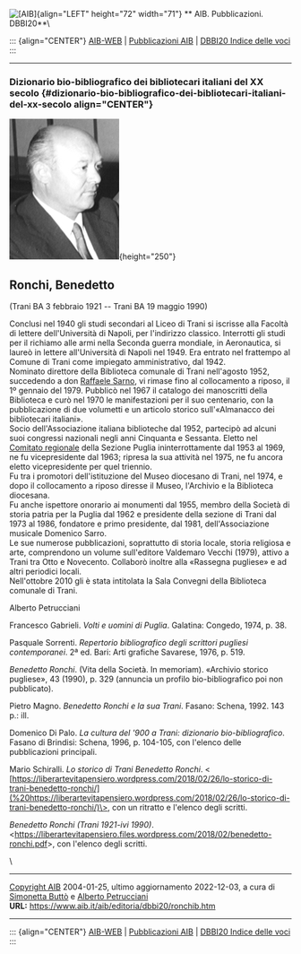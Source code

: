 ![\[AIB\]](/aib/wi/aibv72.gif){align="LEFT" height="72" width="71"}
** AIB. Pubblicazioni. DBBI20**\

::: {align="CENTER"}
[AIB-WEB](/) \| [Pubblicazioni AIB](/pubblicazioni/) \| [DBBI20 Indice
delle voci](dbbi20.htm)
:::

------------------------------------------------------------------------

### Dizionario bio-bibliografico dei bibliotecari italiani del XX secolo {#dizionario-bio-bibliografico-dei-bibliotecari-italiani-del-xx-secolo align="CENTER"}

![\[Ritratto\]](ronchib.jpg){height="250"}

## Ronchi, Benedetto

(Trani BA 3 febbraio 1921 -- Trani BA 19 maggio 1990)

Conclusi nel 1940 gli studi secondari al Liceo di Trani si iscrisse alla
Facoltà di lettere dell\'Università di Napoli, per l\'indirizzo
classico. Interrotti gli studi per il richiamo alle armi nella Seconda
guerra mondiale, in Aeronautica, si laureò in lettere all\'Università di
Napoli nel 1949. Era entrato nel frattempo al Comune di Trani come
impiegato amministrativo, dal 1942.\
Nominato direttore della Biblioteca comunale di Trani nell\'agosto 1952,
succedendo a don [Raffaele Sarno](sarno.htm), vi rimase fino al
collocamento a riposo, il 1º gennaio del 1979. Pubblicò nel 1967 il
catalogo dei manoscritti della Biblioteca e curò nel 1970 le
manifestazioni per il suo centenario, con la pubblicazione di due
volumetti e un articolo storico sull\'«Almanacco dei bibliotecari
italiani».\
Socio dell\'Associazione italiana biblioteche dal 1952, partecipò ad
alcuni suoi congressi nazionali negli anni Cinquanta e Sessanta. Eletto
nel [Comitato regionale](/aib/stor/sezioni/pug.htm) della Sezione Puglia
ininterrottamente dal 1953 al 1969, ne fu vicepresidente dal 1963;
ripresa la sua attività nel 1975, ne fu ancora eletto vicepresidente per
quel triennio.\
Fu tra i promotori dell\'istituzione del Museo diocesano di Trani, nel
1974, e dopo il collocamento a riposo diresse il Museo, l\'Archivio e la
Biblioteca diocesana.\
Fu anche ispettore onorario ai monumenti dal 1955, membro della Società
di storia patria per la Puglia dal 1962 e presidente della sezione di
Trani dal 1973 al 1986, fondatore e primo presidente, dal 1981,
dell\'Associazione musicale Domenico Sarro.\
Le sue numerose pubblicazioni, soprattutto di storia locale, storia
religiosa e arte, comprendono un volume sull\'editore Valdemaro Vecchi
(1979), attivo a Trani tra Otto e Novecento. Collaborò inoltre alla
«Rassegna pugliese» e ad altri periodici locali.\
Nell\'ottobre 2010 gli è stata intitolata la Sala Convegni della
Biblioteca comunale di Trani.

Alberto Petrucciani

Francesco Gabrieli. *Volti e uomini di Puglia*. Galatina: Congedo, 1974,
p. 38.

Pasquale Sorrenti. *Repertorio bibliografico degli scrittori pugliesi
contemporanei*. 2ª ed. Bari: Arti grafiche Savarese, 1976, p. 519.

*Benedetto Ronchi*. (Vita della Società. In memoriam). «Archivio storico
pugliese», 43 (1990), p. 329 (annuncia un profilo bio-bibliografico poi
non pubblicato).

Pietro Magno. *Benedetto Ronchi e la sua Trani*. Fasano: Schena, 1992.
143 p.: ill.

Domenico Di Palo. *La cultura del \'900 a Trani: dizionario
bio-bibliografico*. Fasano di Brindisi: Schena, 1996, p. 104-105, con
l\'elenco delle pubblicazioni principali.

Mario Schiralli. *Lo storico di Trani Benedetto Ronchi*. \<
[https://liberartevitapensiero.wordpress.com/2018/02/26/lo-storico-di-trani-benedetto-ronchi/](%20https://liberartevitapensiero.wordpress.com/2018/02/26/lo-storico-di-trani-benedetto-ronchi/)\>,
con un ritratto e l\'elenco degli scritti.

*Benedetto Ronchi (Trani 1921-ivi 1990)*.
\<<https://liberartevitapensiero.files.wordpress.com/2018/02/benedetto-ronchi.pdf>\>,
con l\'elenco degli scritti.

\

------------------------------------------------------------------------

[Copyright AIB](/su-questo-sito/dichiarazione-di-copyright-aib-web/)
2004-01-25, ultimo aggiornamento 2022-12-03, a cura di [Simonetta
Buttò](/aib/redazione3.htm) e [Alberto
Petrucciani](/su-questo-sito/redazione-aib-web/)\
**URL:** https://www.aib.it/aib/editoria/dbbi20/ronchib.htm

------------------------------------------------------------------------

::: {align="CENTER"}
[AIB-WEB](/) \| [Pubblicazioni AIB](/pubblicazioni/) \| [DBBI20 Indice
delle voci](dbbi20.htm)
:::
